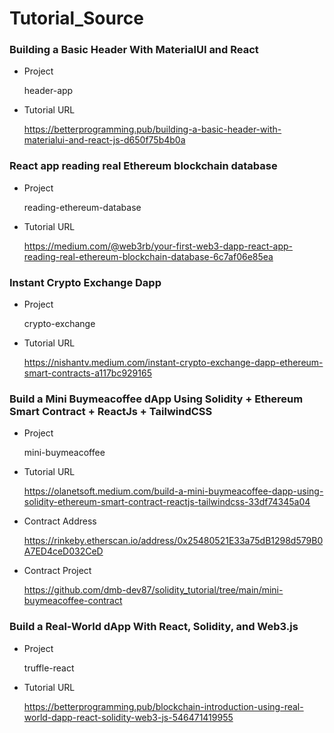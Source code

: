 # Tutorial_Source

### Building a Basic Header With MaterialUI and React

- Project

  header-app

- Tutorial URL

  https://betterprogramming.pub/building-a-basic-header-with-materialui-and-react-js-d650f75b4b0a

### React app reading real Ethereum blockchain database

- Project

  reading-ethereum-database

- Tutorial URL

  https://medium.com/@web3rb/your-first-web3-dapp-react-app-reading-real-ethereum-blockchain-database-6c7af06e85ea

### Instant Crypto Exchange Dapp

- Project
  
  crypto-exchange

- Tutorial URL

  https://nishantv.medium.com/instant-crypto-exchange-dapp-ethereum-smart-contracts-a117bc929165

### Build a Mini Buymeacoffee dApp Using Solidity + Ethereum Smart Contract + ReactJs + TailwindCSS

- Project
  
  mini-buymeacoffee

- Tutorial URL

  https://olanetsoft.medium.com/build-a-mini-buymeacoffee-dapp-using-solidity-ethereum-smart-contract-reactjs-tailwindcss-33df74345a04

- Contract Address

  https://rinkeby.etherscan.io/address/0x25480521E33a75dB1298d579B0A7ED4ceD032CeD

- Contract Project

  https://github.com/dmb-dev87/solidity_tutorial/tree/main/mini-buymeacoffee-contract

### Build a Real-World dApp With React, Solidity, and Web3.js

- Project

  truffle-react

- Tutorial URL

  https://betterprogramming.pub/blockchain-introduction-using-real-world-dapp-react-solidity-web3-js-546471419955
